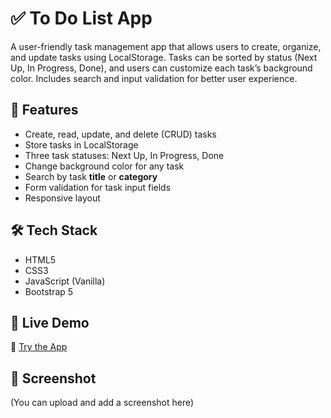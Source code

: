 # ✅ To Do List App

A user-friendly task management app that allows users to create, organize, and update tasks using LocalStorage. Tasks can be sorted by status (Next Up, In Progress, Done), and users can customize each task’s background color. Includes search and input validation for better user experience.

## 🌟 Features

- Create, read, update, and delete (CRUD) tasks
- Store tasks in LocalStorage
- Three task statuses: Next Up, In Progress, Done
- Change background color for any task
- Search by task **title** or **category**
- Form validation for task input fields
- Responsive layout

## 🛠️ Tech Stack

- HTML5  
- CSS3  
- JavaScript (Vanilla)  
- Bootstrap 5  

## 🚀 Live Demo

🔗 [Try the App](https://eslam0mohamed.github.io/toDoListApp/)

## 📸 Screenshot

(You can upload and add a screenshot here)
